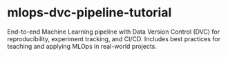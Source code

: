 # mlops-dvc-pipeline-tutorial
End-to-end Machine Learning pipeline with Data Version Control (DVC) for reproducibility, experiment tracking, and CI/CD. Includes best practices for teaching and applying MLOps in real-world projects.
